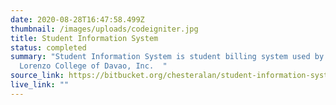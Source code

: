 ```yaml
---
date: 2020-08-28T16:47:58.499Z
thumbnail: /images/uploads/codeigniter.jpg
title: Student Information System
status: completed
summary: "Student Information System is student billing system used by San
  Lorenzo College of Davao, Inc.  "
source_link: https://bitbucket.org/chesteralan/student-information-system/src/master/
live_link: ""
---
```

